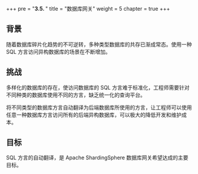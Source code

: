 +++
pre = "<b>3.5. </b>"
title = "数据库网关"
weight = 5
chapter = true
+++

## 背景

随着数据库碎片化趋势的不可逆转，多种类型数据库的共存已渐成常态。使用一种 SQL 方言访问异构数据库的场景在不断增加。

## 挑战

多样化的数据库的存在，使访问数据库的 SQL 方言难于标准化，工程师需要针对不同种类的数据库使用不同的方言，缺乏统一化的查询平台。

将不同类型的数据库方言自动翻译为后端数据库所使用的方言，让工程师可以使用任意一种数据库方言访问所有的后端异构数据库，可以极大的降低开发和维护成本。

## 目标

SQL 方言的自动翻译，是 Apache ShardingSphere 数据库网关希望达成的主要目标。
